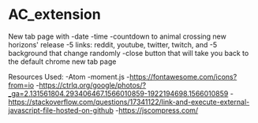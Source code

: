 # AC_extension

New tab page with
  -date
  -time
  -countdown to animal crossing new horizons' release
  -5 links: reddit, youtube, twitter, twitch, and 
  -5 background that change randomly
  -close button that will take you back to the default chrome new tab page
  
  
  Resources Used:
    -Atom
    -moment.js
    -https://fontawesome.com/icons?from=io
    -https://ctrlq.org/google/photos/?_ga=2.131561804.293406467.1566010859-1922194698.1566010859
    -https://stackoverflow.com/questions/17341122/link-and-execute-external-javascript-file-hosted-on-github
    -https://jscompress.com/
    
